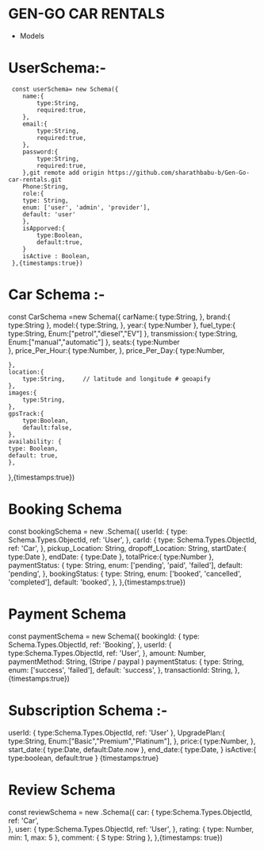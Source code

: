 
  
# GEN-GO CAR RENTALS 

* Models  

# UserSchema:-

     const userSchema= new Schema({
        name:{
            type:String,
            required:true,
        },
        email:{
            type:String,
            required:true,
        },
        password:{
            type:String,
            required:true,
        },git remote add origin https://github.com/sharathbabu-b/Gen-Go-car-rentals.git
        Phone:String,
        role:{
        type: String,
        enum: ['user', 'admin', 'provider'],
        default: 'user'
        },
        isApporved:{
            type:Boolean,
            default:true,
        }
        isActive : Boolean,
     },{timestamps:true})


# Car Schema :- 
 const CarSchema =new Schema({
    carName:{
        type:String,
    },
    brand:{
        type:String
    },
    model:{
        type:String,
    },
    year:{
        type:Number
    },
    fuel_type:{
        type:String,
        Enum:["petrol","diesel","EV"]
    },
    transmission:{
        type:String,
        Enum:["manual","automatic"]
    },
    seats:{
        type:Number  
    },
    price_Per_Hour:{
        type:Number,
    },
     price_Per_Day:{
        type:Number,
        
    },
    location:{
        type:String,     // latitude and longitude # geoapify 
    },
    images:{
        type:String,    
    },
    gpsTrack:{
        type:Boolean,
        default:false,
    },
    availability: {
    type: Boolean,
    default: true,
    }, 
   
 },{timestamps:true})

 # Booking Schema 
 const bookingSchema = new .Schema({
  userId: {
    type: Schema.Types.ObjectId,
    ref: 'User',
  },
  carId: {
    type: Schema.Types.ObjectId,
    ref: 'Car',
  },
  pickup_Location: String,
  dropoff_Location: String,
  startDate:{
    type:Date
  },
  endDate: { 
    type:Date
    },
  totalPrice:{
    type:Number
  },
  paymentStatus: {
    type: String,
    enum: ['pending', 'paid', 'failed'],
    default: 'pending',
  },
  bookingStatus: {
    type: String,
    enum: ['booked', 'cancelled', 'completed'],
    default: 'booked',
  },
 },{timestamps:true})


 # Payment Schema 
 const paymentSchema = new Schema({
  bookingId: {
    type: Schema.Types.ObjectId,
    ref: 'Booking',
  },
  userId: {
    type:Schema.Types.ObjectId,
    ref: 'User',
  },
  amount: Number,
  paymentMethod: String,         (Stripe / paypal )
  paymentStatus: {
     type: String,
     enum: ['success', 'failed'],
     default: 'success',
   },
  transactionId: String,
 },{timestamps:true})



 # Subscription Schema :-
  userId: {
    type:Schema.Types.ObjectId,
    ref: 'User'
    },
    UpgradePlan:{
        type:String,
        Enum:["Basic","Premium","Platinum"],
    },
    price:{
        type:Number,
    },
    start_date:{
        type:Date,
        default:Date.now
    },
    end_date:{
        type:Date,
    }
    isActive:{
        type:boolean,
        default:true
    }
    {timestamps:true}


 # Review Schema 
 const reviewSchema = new .Schema({
  car: { 
    type:Schema.Types.ObjectId, 
    ref: 'Car',  
  },
  user: { 
    type:Schema.Types.ObjectId, 
    ref: 'User', 
  },
  rating: { 
    type: Number,
    min: 1, 
    max: 5
 },
  comment: { S
    type: String 
    },
},{timestamps: true})







